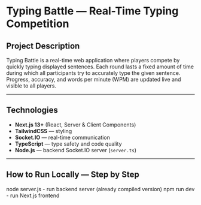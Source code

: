 # Typing Battle — Real-Time Typing Competition

## Project Description

Typing Battle is a real-time web application where players compete by quickly typing displayed sentences. Each round lasts a fixed amount of time during which all participants try to accurately type the given sentence. Progress, accuracy, and words per minute (WPM) are updated live and visible to all players.

---

## Technologies

- **Next.js 13+** (React, Server & Client Components)
- **TailwindCSS** — styling
- **Socket.IO** — real-time communication
- **TypeScript** — type safety and code quality
- **Node.js** — backend Socket.IO server (`server.ts`)

---

## How to Run Locally — Step by Step

node server.js - run backend server (already compiled version)
npm run dev - run Next.js frontend
